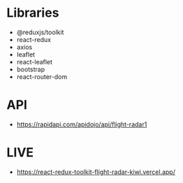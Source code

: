 # Libraries

- @reduxjs/toolkit
- react-redux
- axios
- leaflet
- react-leaflet
- bootstrap
- react-router-dom

# API

- https://rapidapi.com/apidojo/api/flight-radar1

# LIVE

- https://react-redux-toolkit-flight-radar-kiwi.vercel.app/
